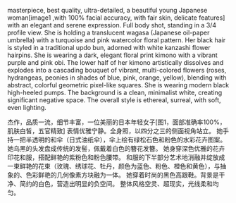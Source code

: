 masterpiece, best quality, ultra-detailed,  a beautiful young Japanese woman[image1 ,with 100% facial accuracy, with fair skin, delicate features] 
with an elegant and serene expression. Full body shot, standing in a 3/4 profile view. 
She is holding a translucent wagasa (Japanese oil-paper umbrella) with a turquoise and pink watercolor floral pattern. 
Her black hair is styled in a traditional updo bun, adorned with white kanzashi flower hairpins. 
She is wearing a dark, elegant floral print kimono with a vibrant purple and pink obi. 
The lower half of her kimono artistically dissolves and explodes into a cascading bouquet of vibrant, 
multi-colored flowers (roses, hydrangeas, peonies in shades of blue, pink, orange, yellow), blending with abstract, colorful geometric pixel-like squares. 
She is wearing modern black high-heeled pumps. The background is a clean, minimalist white, creating significant negative space.
The overall style is  ethereal, surreal, with soft, even lighting.

杰作，品质一流，细节丰富，一位美丽的日本年轻女子[图1，面部准确率100%，肌肤白皙，五官精致]
表情优雅宁静。全身照，以四分之三的侧面视角站立。
她手持一把半透明的和伞（日式油纸伞），伞上绘有绿松石色和粉色的水彩花卉图案。
她乌黑的头发盘成传统的发髻，佩戴着白色的簪花发簪。
她身穿深色优雅的花卉印花和服，搭配鲜艳的紫粉色和粉色腰带。
和服的下半部分艺术地消融并绽放成一束鲜艳的花束（玫瑰、绣球花、牡丹，颜色为蓝色、粉色、橙色和黄色），与抽象的、色彩鲜艳的几何像素方块融为一体。
她穿着时尚的黑色高跟鞋。背景是干净、简约的白色，营造出明显的负空间。
整体风格空灵、超现实，光线柔和均匀。
